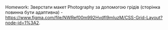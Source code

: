 Homework: Зверстати макет Photography за допомогою грідів (сторінка повинна бути адаптивна) - https://www.figma.com/file/NWRef00m992HvdfI9mIuzM/CSS-Grid-Layout?node-id=1%3A2.